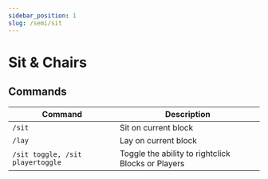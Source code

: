 ```yaml
---
sidebar_position: 1
slug: /semi/sit
---
```


# Sit & Chairs



## Commands

| Command                    | Description                                        |
| -------------------------- | -------------------------------------------------- |
| `/sit`                     | Sit on current block                               |
| `/lay`                     | Lay on current block                               |
| `/sit toggle, /sit playertoggle` | Toggle the ability to rightclick Blocks or Players |
